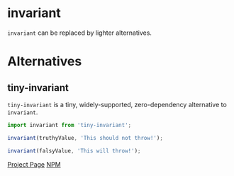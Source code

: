 # invariant

`invariant` can be replaced by lighter alternatives.

# Alternatives

## tiny-invariant

`tiny-invariant` is a tiny, widely-supported, zero-dependency alternative to `invariant`.

```ts
import invariant from 'tiny-invariant';

invariant(truthyValue, 'This should not throw!');

invariant(falsyValue, 'This will throw!');
```

[Project Page](https://github.com/alexreardon/tiny-invariant)
[NPM](https://www.npmjs.com/package/tiny-invariant)
